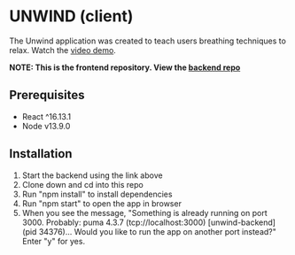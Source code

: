 # UNWIND (client)

The Unwind application was created to teach users breathing techniques to relax. Watch the [video demo](https://www.youtube.com/watch?v=v7KwQT727PM&feature=youtu.be).

**NOTE: This is the frontend repository. View the [backend repo](https://github.com/vmar13/unwind-backend)**

## Prerequisites
* React ^16.13.1
* Node v13.9.0

## Installation
1. Start the backend using the link above
2. Clone down and cd into this repo
3. Run "npm install" to install dependencies
4. Run "npm start" to open the app in browser
5. When you see the message, "Something is already running on port 3000. Probably:
  puma 4.3.7 (tcp://localhost:3000) [unwind-backend]   (pid 34376)...
  Would you like to run the app on another port instead?" Enter "y" for yes.



